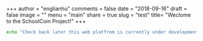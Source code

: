+++
author = "englianhu"
comments = false
date = "2018-09-16"
draft = false
image = ""
menu = "main"
share = true
slug = "test"
title= "Weclome to the SchoolCoin Project!"
+++

```bash
echo "Check back later this web platfrom is currently under development!!"
```
